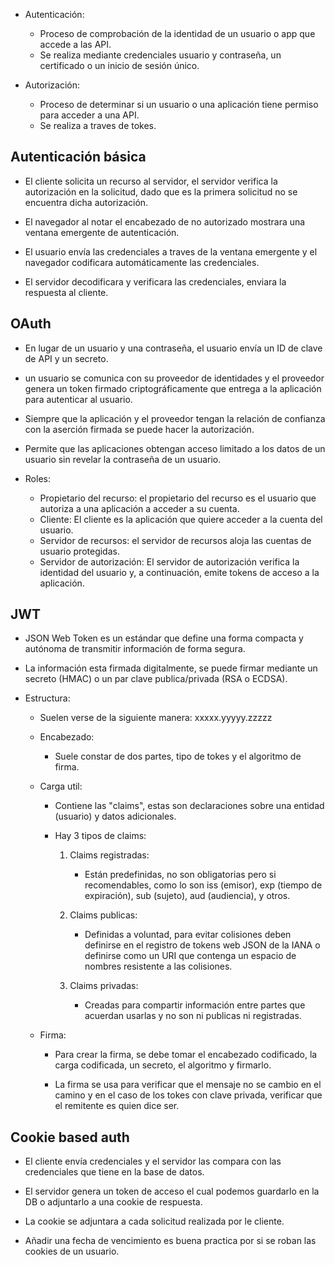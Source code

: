 - Autenticación:

  - Proceso de comprobación de la identidad de un usuario o app que accede a las API.
  - Se realiza mediante credenciales usuario y contraseña, un certificado o un inicio de sesión único.

- Autorización:

  - Proceso de determinar si un usuario o una aplicación tiene permiso para acceder a una API.
  - Se realiza a traves de tokes.

## Autenticación básica

- El cliente solicita un recurso al servidor, el servidor verifica la autorización en la solicitud, dado que es la primera solicitud no se encuentra dicha autorización.

- El navegador al notar el encabezado de no autorizado mostrara una ventana emergente de autenticación.

- El usuario envía las credenciales a traves de la ventana emergente y el navegador codificara automáticamente las credenciales.

- El servidor decodificara y verificara las credenciales, enviara la respuesta al cliente.

## OAuth

- En lugar de un usuario y una contraseña, el usuario envía un ID de clave de API y un secreto.

- un usuario se comunica con su proveedor de identidades y el proveedor genera un token firmado criptográficamente que entrega a la aplicación para autenticar al usuario.

- Siempre que la aplicación y el proveedor tengan la relación de confianza con la aserción firmada se puede hacer la autorización.

- Permite que las aplicaciones obtengan acceso limitado a los datos de un usuario sin revelar la contraseña de un usuario.

- Roles:
  - Propietario del recurso: el propietario del recurso es el usuario que autoriza a una aplicación a acceder a su cuenta.
  - Cliente: El cliente es la aplicación que quiere acceder a la cuenta del usuario.
  - Servidor de recursos: el servidor de recursos aloja las cuentas de usuario protegidas.
  - Servidor de autorización: El servidor de autorización verifica la identidad del usuario y, a continuación, emite tokens de acceso a la aplicación.

## JWT

- JSON Web Token es un estándar que define una forma compacta y autónoma de transmitir información de forma segura.

- La información esta firmada digitalmente, se puede firmar mediante un secreto (HMAC) o un par clave publica/privada (RSA o ECDSA).

- Estructura:

  - Suelen verse de la siguiente manera: xxxxx.yyyyy.zzzzz

  - Encabezado:

    - Suele constar de dos partes, tipo de tokes y el algoritmo de firma.

  - Carga util:

    - Contiene las "claims", estas son declaraciones sobre una entidad (usuario) y datos adicionales.
    - Hay 3 tipos de claims:

      1. Claims registradas:

         - Están predefinidas, no son obligatorias pero si recomendables, como lo son iss (emisor), exp (tiempo de expiración), sub (sujeto), aud (audiencia), y otros.

      1. Claims publicas:

         - Definidas a voluntad, para evitar colisiones deben definirse en el registro de tokens web JSON de la IANA o definirse como un URI que contenga un espacio de nombres resistente a las colisiones.

      1. Claims privadas:

         - Creadas para compartir información entre partes que acuerdan usarlas y no son ni publicas ni registradas.

  - Firma:

    - Para crear la firma, se debe tomar el encabezado codificado, la carga codificada, un secreto, el algoritmo y firmarlo.

    - La firma se usa para verificar que el mensaje no se cambio en el camino y en el caso de los tokes con clave privada, verificar que el remitente es quien dice ser.

## Cookie based auth

- El cliente envía credenciales y el servidor las compara con las credenciales que tiene en la base de datos.

- El servidor genera un token de acceso el cual podemos guardarlo en la DB o adjuntarlo a una cookie de respuesta.

- La cookie se adjuntara a cada solicitud realizada por le cliente.

- Añadir una fecha de vencimiento es buena practica por si se roban las cookies de un usuario.
